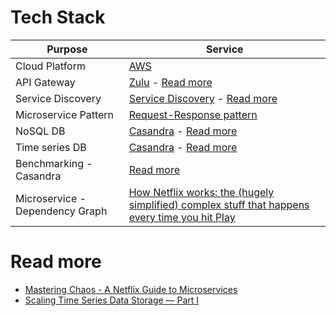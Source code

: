 
# Tech Stack

| Purpose                         | Service                                                                                                                                                                                                                                                |
|---------------------------------|--------------------------------------------------------------------------------------------------------------------------------------------------------------------------------------------------------------------------------------------------------|
| Cloud Platform                  | [AWS](../2_AWSComponents/Readme.md)                                                                                                                                                                                                                 |
| API Gateway                     | [Zulu](../1_HLDDesignComponents/1_MicroServicesSOA/1_APIGateway/Readme.md) - [Read more](https://netflixtechblog.com/open-sourcing-zuul-2-82ea476cb2b3)                                                                                             |
| Service Discovery               | [Service Discovery](../1_HLDDesignComponents/1_MicroServicesSOA/2_ServiceRegistry&Discovery/Readme.md) - [Read more](https://netflixtechblog.com/netflix-shares-cloud-load-balancing-and-failover-tool-eureka-c10647ef95e5)                         |
| Microservice Pattern            | [Request-Response pattern](../1_HLDDesignComponents/1_MicroServicesSOA/Readme.md)                                                                                                                                                                   |
| NoSQL DB                        | [Casandra](../1_HLDDesignComponents/3_DatabaseComponents/NoSQL-Databases/WideColumnDB/ApacheCasandra.md) - [Read more](https://netflixtechblog.com/exploring-data-netflix-9d87e20072e3)                                                             |
| Time series DB                  | [Casandra](../1_HLDDesignComponents/3_DatabaseComponents/NoSQL-Databases/WideColumnDB/ApacheCasandra.md) - [Read more](https://netflixtechblog.com/scaling-time-series-data-storage-part-i-ec2b6d44ba39)                                            |
| Benchmarking - Casandra         | [Read more](../../Benchmarking.md)                                                                                                                                                                                                                  |
| Microservice - Dependency Graph | [How Netflix works: the (hugely simplified) complex stuff that happens every time you hit Play](https://medium.com/refraction-tech-everything/how-netflix-works-the-hugely-simplified-complex-stuff-that-happens-every-time-you-hit-play-3a40c9be254b) |

# Read more
- [Mastering Chaos - A Netflix Guide to Microservices](https://www.youtube.com/watch?v=CZ3wIuvmHeM)
- [Scaling Time Series Data Storage — Part I](https://netflixtechblog.com/scaling-time-series-data-storage-part-i-ec2b6d44ba39)